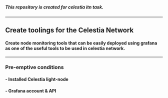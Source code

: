 ##### This repository is created for celestia itn task.
------------------------------------------------------
## Create toolings for the Celestia Network

#### Create node monitoring tools that can be easily deployed using grafana as one of the useful tools to be used in celestia network.
----
### Pre-emptive conditions
#### - Installed Celestia light-node 
#### - Grafana account & API

